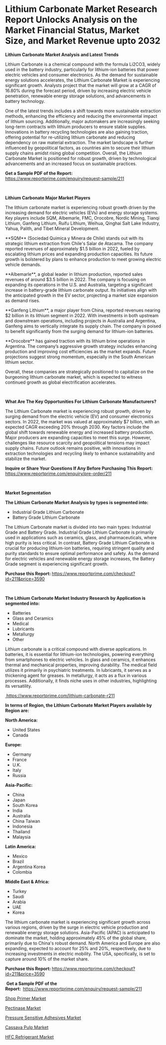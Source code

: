 <p><h1>Lithium Carbonate Market Research Report Unlocks Analysis on the Market Financial Status, Market Size, and Market Revenue upto 2032</h1></p><p><strong>Lithium Carbonate Market Analysis and Latest Trends</strong></p>
<p><p>Lithium Carbonate is a chemical compound with the formula Li2CO3, widely used in the battery industry, particularly for lithium-ion batteries that power electric vehicles and consumer electronics. As the demand for sustainable energy solutions accelerates, the Lithium Carbonate Market is experiencing significant growth. Analysts project that the market will grow at a CAGR of 16.80% during the forecast period, driven by increasing electric vehicle penetration, renewable energy storage solutions, and advancements in battery technology.</p><p>One of the latest trends includes a shift towards more sustainable extraction methods, enhancing the efficiency and reducing the environmental impact of lithium sourcing. Additionally, major automakers are increasingly seeking long-term contracts with lithium producers to ensure stable supplies. Innovations in battery recycling technologies are also gaining traction, offering potential for re-utilizing lithium carbonate and reducing dependency on raw material extraction. The market landscape is further influenced by geopolitical factors, as countries aim to secure their lithium supply chains amidst rising global competition. Overall, the Lithium Carbonate Market is positioned for robust growth, driven by technological advancements and an increased focus on sustainable practices.</p></p>
<p><strong>Get a Sample PDF of the Report:&nbsp;</strong> <a href="https://www.reportprime.com/enquiry/request-sample/211?utm_campaign=1106&utm_medium=2&utm_source=Github&utm_content=ia&utm_term=18032025&utm_id=lithium-carbonate">https://www.reportprime.com/enquiry/request-sample/211</a></p>
<p>&nbsp;</p>
<p><strong>Lithium Carbonate Major Market Players</strong></p>
<p><p>The lithium carbonate market is experiencing robust growth driven by the increasing demand for electric vehicles (EVs) and energy storage systems. Key players include SQM, Albemarle, FMC, Orocobre, Nordic Mining, Tianqi Lithium, Ganfeng Lithium, Ruifu Lithium, Weihua, Qinghai Salt Lake Industry, Yahua, Palith, and Tibet Mineral Development.</p><p>**SQM** (Sociedad Química y Minera de Chile) stands out with its strategic lithium extraction from Chile's Salar de Atacama. The company reported revenues of approximately $1.5 billion in 2022, fueled by escalating lithium prices and expanding production capacities. Its future growth is bolstered by plans to enhance production to meet growing electric vehicle demands.</p><p>**Albemarle**, a global leader in lithium production, reported sales revenues of around $3.5 billion in 2022. The company is focusing on expanding its operations in the U.S. and Australia, targeting a significant increase in battery-grade lithium carbonate output. Its initiatives align with the anticipated growth in the EV sector, projecting a market size expansion as demand rises.</p><p>**Ganfeng Lithium**, a major player from China, reported revenues nearing $2 billion in its lithium segment in 2022. With investments in both upstream and downstream operations, including projects in Australia and Argentina, Ganfeng aims to vertically integrate its supply chain. The company is poised to benefit significantly from the surging demand for lithium-ion batteries.</p><p>**Orocobre** has gained traction with its lithium brine operations in Argentina. The company’s aggressive growth strategy includes enhancing production and improving cost efficiencies as the market expands. Future projections suggest strong momentum, especially in the South American lithium sector.</p><p>Overall, these companies are strategically positioned to capitalize on the burgeoning lithium carbonate market, which is expected to witness continued growth as global electrification accelerates.</p></p>
<p>&nbsp;</p>
<p><strong>What Are The Key Opportunities For Lithium Carbonate Manufacturers?</strong></p>
<p><p>The Lithium Carbonate market is experiencing robust growth, driven by surging demand from the electric vehicle (EV) and consumer electronics sectors. In 2022, the market was valued at approximately $7 billion, with an expected CAGR exceeding 20% through 2030. Key factors include the global shift towards renewable energy and increased battery production. Major producers are expanding capacities to meet this surge. However, challenges like resource scarcity and geopolitical tensions may impact supply chains. Future outlook remains positive, with innovations in extraction technologies and recycling likely to enhance sustainability and stabilize the market.</p></p>
<p><strong>Inquire or Share Your Questions If Any Before Purchasing This Report:</strong> <a href="https://www.reportprime.com/enquiry/pre-order/211?utm_campaign=1106&utm_medium=2&utm_source=Github&utm_content=ia&utm_term=18032025&utm_id=lithium-carbonate">https://www.reportprime.com/enquiry/pre-order/211</a></p>
<p>&nbsp;</p>
<p><strong>Market Segmentation</strong></p>
<p><strong>The Lithium Carbonate Market Analysis by types is segmented into:</strong></p>
<p><ul><li>Industrial Grade Lithium Carbonate</li><li>Battery Grade Lithium Carbonate</li></ul></p>
<p><p>The Lithium Carbonate market is divided into two main types: Industrial Grade and Battery Grade. Industrial Grade Lithium Carbonate is primarily used in applications such as ceramics, glass, and pharmaceuticals, where high purity is less critical. In contrast, Battery Grade Lithium Carbonate is crucial for producing lithium-ion batteries, requiring stringent quality and purity standards to ensure optimal performance and safety. As the demand for electric vehicles and renewable energy storage increases, the Battery Grade segment is experiencing significant growth.</p></p>
<p><strong>Purchase this Report:&nbsp;</strong><a href="https://www.reportprime.com/checkout?id=211&price=3590&utm_campaign=1106&utm_medium=2&utm_source=Github&utm_content=ia&utm_term=18032025&utm_id=lithium-carbonate">https://www.reportprime.com/checkout?id=211&price=3590</a></p>
<p>&nbsp;</p>
<p><strong>The Lithium Carbonate Market Industry Research by Application is segmented into:</strong></p>
<p><ul><li>Batteries</li><li>Glass and Ceramics</li><li>Medical</li><li>Lubricants</li><li>Metallurgy</li><li>Other</li></ul></p>
<p><p>Lithium carbonate is a critical compound with diverse applications. In batteries, it is essential for lithium-ion technologies, powering everything from smartphones to electric vehicles. In glass and ceramics, it enhances thermal and mechanical properties, improving durability. The medical field utilizes it primarily in psychiatric treatments. In lubricants, it serves as a thickening agent for greases. In metallurgy, it acts as a flux in various processes. Additionally, it finds niche uses in other industries, highlighting its versatility.</p></p>
<p><a href="https://www.reportprime.com/lithium-carbonate-r211?utm_campaign=1106&utm_medium=2&utm_source=Github&utm_content=ia&utm_term=18032025&utm_id=lithium-carbonate">&nbsp;https://www.reportprime.com/lithium-carbonate-r211</a></p>
<p><strong>In terms of Region, the Lithium Carbonate Market Players available by Region are:</strong></p>
<p>
    <p> <strong> North America: </strong>
        <ul>
            <li>United States</li>
            <li>Canada</li>
        </ul>
        </p> 
    <p> <strong> Europe: </strong>
        <ul>
            <li>Germany</li>
            <li>France</li>
            <li>U.K.</li>
            <li>Italy</li>
            <li>Russia</li>
        </ul>
        </p> 
    <p> <strong> Asia-Pacific: </strong>
        <ul>
            <li>China</li>
            <li>Japan</li>
            <li>South Korea</li>
            <li>India</li>
            <li>Australia</li>
            <li>China Taiwan</li>
            <li>Indonesia</li>
            <li>Thailand</li>
            <li>Malaysia</li>
        </ul>
        </p> 
    <p> <strong> Latin America: </strong>
        <ul>
            <li>Mexico</li>
            <li>Brazil</li>
            <li>Argentina Korea</li>
            <li>Colombia</li>
        </ul>
        </p> 
    <p> <strong> Middle East & Africa: </strong>
        <ul>
            <li>Turkey</li>
            <li>Saudi</li>
            <li>Arabia</li>
            <li>UAE</li>
            <li>Korea</li>
        </ul>
    </p>
    </p>
<p><p>The lithium carbonate market is experiencing significant growth across various regions, driven by the surge in electric vehicle production and renewable energy storage solutions. Asia-Pacific (APAC) is anticipated to dominate the market, holding approximately 45% of the global share, primarily due to China's robust demand. North America and Europe are also expanding, expected to account for 25% and 20%, respectively, due to increasing investments in electric mobility. The USA, specifically, is set to capture around 10% of the market share.</p></p>
<p><strong>Purchase this Report: </strong><a href="https://www.reportprime.com/checkout?id=211&price=3590&utm_campaign=1106&utm_medium=2&utm_source=Github&utm_content=ia&utm_term=18032025&utm_id=lithium-carbonate">https://www.reportprime.com/checkout?id=211&price=3590</a></p>
<p>&nbsp;<strong>Get a Sample PDF of the Report:&nbsp;&nbsp;</strong><a href="https://www.reportprime.com/enquiry/request-sample/211?utm_campaign=1106&utm_medium=2&utm_source=Github&utm_content=ia&utm_term=18032025&utm_id=lithium-carbonate">https://www.reportprime.com/enquiry/request-sample/211</a></p>
<p><strong></strong></p>
<p><p><a href="https://github.com/hutchkloor4x/Market-Research-Report-List-1/blob/main/shop-primer-market.md?utm_campaign=1106&utm_medium=2&utm_source=Github&utm_content=ia&utm_term=18032025&utm_id=lithium-carbonate">Shop Primer Market</a></p><p><a href="https://github.com/kaforarvero/Market-Research-Report-List-1/blob/main/pectinase-market.md?utm_campaign=1106&utm_medium=2&utm_source=Github&utm_content=ia&utm_term=18032025&utm_id=lithium-carbonate">Pectinase Market</a></p><p><a href="https://github.com/variothonia/Market-Research-Report-List-1/blob/main/pressure-sensitive-adhesives-market.md?utm_campaign=1106&utm_medium=2&utm_source=Github&utm_content=ia&utm_term=18032025&utm_id=lithium-carbonate">Pressure Sensitive Adhesives Market</a></p><p><a href="https://github.com/berkemiars2j/Market-Research-Report-List-1/blob/main/cassava-pulp-market.md?utm_campaign=1106&utm_medium=2&utm_source=Github&utm_content=ia&utm_term=18032025&utm_id=lithium-carbonate">Cassava Pulp Market</a></p><p><a href="https://github.com/lalkobrinarb/Market-Research-Report-List-1/blob/main/hfc-refrigerant-market.md?utm_campaign=1106&utm_medium=2&utm_source=Github&utm_content=ia&utm_term=18032025&utm_id=lithium-carbonate">HFC Refrigerant Market</a></p></p>